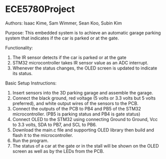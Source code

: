 # ECE5780Project
Authors:
  Isaac Kime, Sam Wimmer, Sean Koo, Subin Kim
  
Purpose:
This embedded system is to achieve an automatic garage parking system that indicates if the car is parked or at the gate.

Functionality:
  1. The IR sensor detects if the car is parked or at the gate
  2. STM32 microcontroller takes IR sensor value as an ADC interrupt.
  3. Whenever the status changes, the OLED screen is updated to indicate its status. 
  
  
Basic Setup Instructions:
  1. Insert sensors into the 3D parking garage and assemble the garage.
  2. Connect the black ground, red voltage (5 volts or 3.3 volts but 5 volts preferred), and white output wires of the sensors to the PCB.
  3. Connect the outputs of the PCB to PB4 and PB5 of the STM32 microcontroller. (PB5 is parking status and PB4 is gate status)
  4. Connect OLED to the STM32 using connecting Ground to Ground, Vcc to 3.3 volts, SDA to PB7, and SCL to PB6.
  5. Download the main.c file and supporting OLED library then build and flash it to the microcontroller.
  6. Run the program.
  7. The status of a car at the gate or in the stall will be shown on the OLED screen as well as by the LEDs from the PCB.
